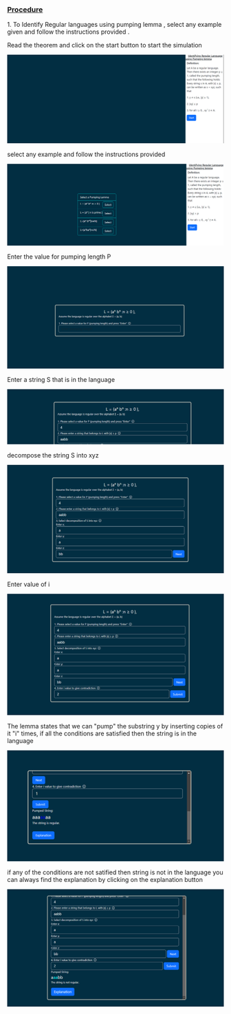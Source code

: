 <u><h3>Procedure</u></h3>
<p>1. To Identify Regular languages using pumping lemma , select any example given and follow the instructions provided .</p>
<p>Read the theorem and click on the start button to start the simulation </p>
<div><img src="./images/proof.png" alt="select from the examples"><div>
<p>select any example and follow the instructions provided </p>
<div><img src="./images/examples.png" alt="select from the examples"><div>
<p>Enter the value for pumping length P </p>
<div><img src="./images/pumping.png" alt="select from the examples"><div>
<p>Enter a string S that is in the language</p>
<div><img src="./images/string.png" alt="select from the examples"><div>
<p>decompose the  string S into xyz</p>
<div><img src="./images/decompose.png" alt="select from the examples"><div>
<p>Enter value of i</p>
<div><img src="./images/ivalue.png" alt="select from the examples"><div>
<p>The lemma states that we can "pump" the substring y  by inserting copies of it "i" times, if all the conditions are satisfied then the string is in the language </p>
<div><img src="./images/success.png" alt="select from the examples"><div>
<p>if any of the conditions are not satified then string is not in the language  you can always find the explanation by clicking on the explanation button </p>
<div><img src="./images/failure.png" alt="select from the examples"><div>
